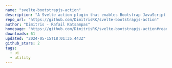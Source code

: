 ```yaml
---
name: "svelte-bootstrapjs-action"
description: "A Svelte action plugin that enables Bootstrap JavaScript functionality on Bootstrap elements."
repo_url: "https://github.com/DimitrisRK/svelte-bootstrapjs-action"
author: "Dimitris - Rafail Katsampas"
homepage: "https://github.com/DimitrisRK/svelte-bootstrapjs-action#readme"
downloads: 61
updated: "2024-05-15T18:01:35.443Z"
github_stars: 2
tags: 
  - ui
  - utility
---
```

